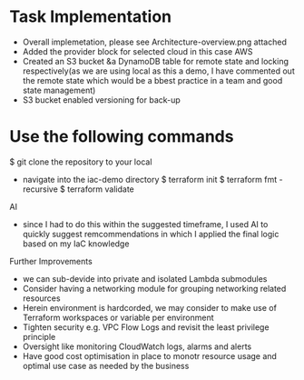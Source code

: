 Task Implementation
===================
- Overall implemetation, please see Architecture-overview.png attached
- Added the provider block for selected cloud in this case AWS
- Created an S3 bucket &a DynamoDB table for remote state and locking respectively(as we are using local as this a demo, I have commented out the remote state which would be a bbest practice in a team and good state management)
- S3 bucket enabled versioning for back-up

Use the following commands
==========================
$ git clone the repository to your local
- navigate into the iac-demo directory
$ terraform init
$ terraform fmt -recursive
$ terraform validate

AI 
- since I had to do this within the suggested timeframe, I used AI to quickly suggest remcommendations in which I applied the final logic based on my IaC knowledge

Further Improvements
- we can sub-devide into private and isolated Lambda submodules
- Consider having a networking module for grouping networking related resources
- Herein environment is hardcorded, we may consider to make use of Terraform workspaces or variable per environment
- Tighten security e.g. VPC Flow Logs and revisit the least privilege principle
- Oversight like monitoring CloudWatch logs, alarms and alerts
- Have good cost optimisation in place to monotr resource usage and optimal use case as needed by the business
